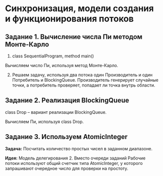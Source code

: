 # Синхронизация, модели создания и функционирования потоков

## Задание 1. Вычисление числа Пи методом Монте-Карло

1. class SequentialProgram, method main()

Вычисляем число Пи, используя метод Монте-Карло.

2. Решаем задачу, используя два потока один Производитель и один Потребитель и BlockingQueue.
Производитель генерирует случайные точки, а потребитель проверяет, попадает ли точка внутрь области.

## Задание 2. Реализация BlockingQueue

class Drop – вариант реализации BlockingQueue.

Вычисляем Пи, используя class Drop.

## Задание 3. Используем AtomicInteger

**Задача:** Посчитать количество простых чисел в заданном диапазоне.

**Идея:** Модель делегирования 2. Вместо очереди заданий Рабочие потоки используют общий счетчик типа AtomicInteger, у которого запрашивают очередное число для проверки на простоту.
